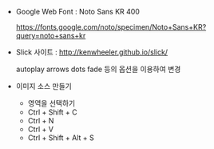 + Google Web Font : Noto Sans KR 400

  https://fonts.google.com/noto/specimen/Noto+Sans+KR?query=noto+sans+kr

+ Slick 사이트 : http://kenwheeler.github.io/slick/

  autoplay arrows dots fade 등의 옵션을 이용하여 변경

+ 이미지 소스 만들기
  + 영역을 선택하기
  + Ctrl + Shift + C
  + Ctrl + N
  + Ctrl + V
  + Ctrl + Shift + Alt + S
